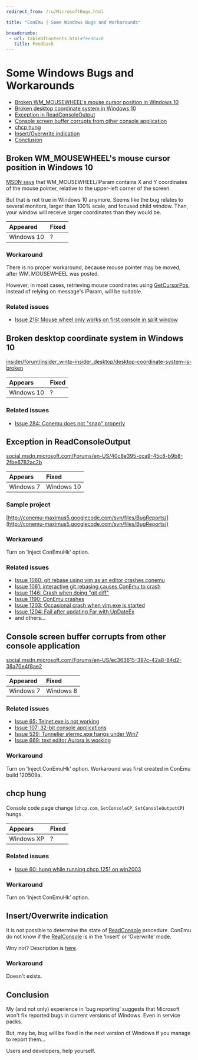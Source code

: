 ```yaml
---
redirect_from: /ru/MicrosoftBugs.html

title: "ConEmu | Some Windows Bugs and Workarounds"

breadcrumbs:
 - url: TableOfContents.html#feedback
   title: Feedback
---
```


# Some Windows Bugs and Workarounds

* [Broken WM_MOUSEWHEEL's mouse cursor position in Windows 10](#WM_MOUSEWHEEL-10)
* [Broken desktop coordinate system in Windows 10](#SetWindowPos-10)
* [Exception in ReadConsoleOutput](#Exception_in_ReadConsoleOutput)
* [Console screen buffer corrupts from other console application](#Console_screen_buffer_corrupts_from_other_console_application)
* [chcp hung](#chcp_hung)
* [Insert/Overwrite indication](#Insert-Overwrite-Indicator)
* [Conclusion](#Conclusion)




<h2 id="WM_MOUSEWHEEL-10"> Broken WM_MOUSEWHEEL's mouse cursor position in Windows 10 </h2>

[MSDN says](https://msdn.microsoft.com/en-us/library/windows/desktop/ms645617.aspx)
that WM_MOUSEWHEEL/lParam contains X and Y coordinates of the mouse pointer,
relative to the upper-left corner of the screen.

But that is not true in Windows 10 anymore.
Seems like the bug relates to several monitors, larger than 100% scale,
and focused child window.
Than, your window will receive larger coordinates than they would be.

| Appeared | Fixed |
|:--------|:------|
| Windows 10 | ? |

### Workaround

There is no proper workaround, because mouse pointer may be moved,
after WM_MOUSEWHEEL was posted.

However, in most cases, retrieving mouse coordinates using
[GetCursorPos](https://msdn.microsoft.com/en-us/library/windows/desktop/ms648390.aspx),
instead of relying on message's lParam, will be suitable.

### Related issues

* [Issue 216: Mouse wheel only works on first console in split window](https://github.com/Maximus5/ConEmu/issues/216)




<h2 id="SetWindowPos-10"> Broken desktop coordinate system in Windows 10 </h2>

[insider/forum/insider_wintp-insider_desktop/desktop-coordinate-system-is-broken](http://answers.microsoft.com/en-us/insider/forum/insider_wintp-insider_desktop/desktop-coordinate-system-is-broken/9e6fd9ab-6d27-45e0-bb55-4c868cd6ac45)

| Appears | Fixed |
|:--------|:------|
| Windows 10 | ? |

### Related issues

* [Issue 284: Conemu does not "snap" properly](https://github.com/Maximus5/ConEmu/issues/284)




<h2 id="Exception_in_ReadConsoleOutput"> Exception in ReadConsoleOutput </h2>

[social.msdn.microsoft.com/Forums/en-US/40c8e395-cca9-45c8-b9b8-2fbe6782ac2b](http://social.msdn.microsoft.com/Forums/en-US/40c8e395-cca9-45c8-b9b8-2fbe6782ac2b)


| Appears | Fixed |
|:--------|:------|
| Windows 7 | Windows 10 |

### Sample project

[http://conemu-maximus5.googlecode.com/svn/files/BugReports/](http://conemu-maximus5.googlecode.com/svn/files/BugReports/)

### Workaround

Turn on ‘Inject ConEmuHk’ option.

### Related issues

* [Issue 1060: git rebase using vim as an editor crashes conemu](https://github.com/Maximus5/conemu-old-issues/issues/1060)
* [Issue 1061: interactive git rebasing causes ConEmu to crash](https://github.com/Maximus5/conemu-old-issues/issues/1061)
* [Issue 1146: Crash when doing "git diff"](https://github.com/Maximus5/conemu-old-issues/issues/1146)
* [Issue 1190: ConEmu crashes](https://github.com/Maximus5/conemu-old-issues/issues/1190)
* [Issue 1203: Occasional crash when vim.exe is started](https://github.com/Maximus5/conemu-old-issues/issues/1203)
* [Issue 1204: Fail after updating Far with UpDateEx](https://github.com/Maximus5/conemu-old-issues/issues/1204)
* and others...




<h2 id="Console_screen_buffer_corrupts_from_other_console_application"> Console screen buffer corrupts from other console application </h2>

[social.msdn.microsoft.com/Forums/en-US/ec363615-397c-42a8-84d2-38a70e4f8ae2](http://social.msdn.microsoft.com/Forums/en-US/ec363615-397c-42a8-84d2-38a70e4f8ae2)

| Appeared | Fixed |
|:--------|:------|
| Windows 7 | Windows 8 |

### Related issues

* [Issue 65: Telnet.exe is not working](https://github.com/Maximus5/conemu-old-issues/issues/65)
* [Issue 107: 32-bit console applications](https://github.com/Maximus5/conemu-old-issues/issues/107)
* [Issue 529: Tunnelier stermc.exe hangs under Win7](https://github.com/Maximus5/conemu-old-issues/issues/529)
* [Issue 669: text editor Aurora is working](https://github.com/Maximus5/conemu-old-issues/issues/669)


### Workaround

Turn on ‘Inject ConEmuHk’ option. Workaround was first created in ConEmu build 120509a.



<h2 id="chcp_hung"> chcp hung </h2>

Console code page change (`chcp.com`, `SetConsoleCP`, `SetConsoleOutputCP`) hungs.


| Appears | Fixed |
|:--------|:------|
| Windows XP | ? |

### Related issues

* [Issue 60: hung while running chcp 1251 on win2003](https://github.com/Maximus5/conemu-old-issues/issues/60)

### Workaround

Turn on ‘Inject ConEmuHk’ option.



<h2 id="Insert-Overwrite-Indicator"> Insert/Overwrite indication </h2>

It is not possible to determine the state of
[ReadConsole](https://msdn.microsoft.com/en-us/library/windows/desktop/ms684958.aspx)
procedure.
ConEmu do not know if the [RealConsole](RealConsole.html)
is in the ‘Insert’ or ‘Overwrite’ mode.

Wny not? Description is [here](InsertOverwrite.html).

### Workaround

Doesn't exists.



<h2 id="Conclusion"> Conclusion </h2>

My (and not only) experience in ‘bug reporting’ suggests that
Microsoft won't fix reported bugs in current versions of Windows.
Even in service packs.

But, may be, bug will be fixed in the next version of Windows
if you manage to report them...

Users and developers, help yourself.
